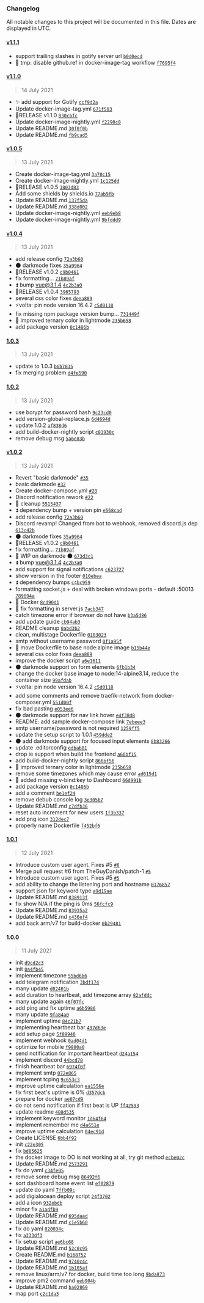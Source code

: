 ### Changelog

All notable changes to this project will be documented in this file. Dates are displayed in UTC.

#### [v1.1.1](https://github.com/philippdormann/uptime-kuma/compare/v1.1.0...v1.1.1)

- support trailing slashes in gotify server url [`b0d0ecd`](https://github.com/philippdormann/uptime-kuma/commit/b0d0ecd900e9dab57b9763b1bb679f81e8da01df)
- 🐞 tmp: disable github.ref in docker-image-tag workflow [`f7695f4`](https://github.com/philippdormann/uptime-kuma/commit/f7695f47f3283c51b1bf06bc43301f6199968c20)

#### [v1.1.0](https://github.com/philippdormann/uptime-kuma/compare/v1.0.5...v1.1.0)

> 14 July 2021

- ✨ add support for Gotify [`ccf9d2a`](https://github.com/philippdormann/uptime-kuma/commit/ccf9d2ad5c5ab5a3906dc8f2281c1e6daedd46cb)
- Update docker-image-tag.yml [`671f503`](https://github.com/philippdormann/uptime-kuma/commit/671f503ffd2d492901334de1c3f4f11c11e9d043)
- 🚀RELEASE v1.1.0 [`830cbfc`](https://github.com/philippdormann/uptime-kuma/commit/830cbfc13f04ee74979e14daf775d9c91905c76f)
- Update docker-image-nightly.yml [`f2290c8`](https://github.com/philippdormann/uptime-kuma/commit/f2290c8fc1c75e23fb5f4e7519d0ba3985104448)
- Update README.md [`30f0f0b`](https://github.com/philippdormann/uptime-kuma/commit/30f0f0b0eeaf3996e1889efacf3677bce850cada)
- Update README.md [`fb9cad5`](https://github.com/philippdormann/uptime-kuma/commit/fb9cad5ac98b6069864be4ef70717edb91417788)

#### [v1.0.5](https://github.com/philippdormann/uptime-kuma/compare/v1.0.4...v1.0.5)

> 13 July 2021

- Create docker-image-tag.yml [`3a70c15`](https://github.com/philippdormann/uptime-kuma/commit/3a70c15846b2b5bc2918ac322f00b32482eed7f1)
- Create docker-image-nightly.yml [`1c125dd`](https://github.com/philippdormann/uptime-kuma/commit/1c125dd14ea9ca39e3c5fe835fcad222ef7ab9dd)
- 🚀RELEASE v1.0.5 [`3803d83`](https://github.com/philippdormann/uptime-kuma/commit/3803d83bacfa3922b4a1752f0c08ce4c5fdce337)
- Add some shields by shields.io [`77ab9fb`](https://github.com/philippdormann/uptime-kuma/commit/77ab9fbc5700bb5688becf07f0cddbdcacafb431)
- Update README.md [`137f5da`](https://github.com/philippdormann/uptime-kuma/commit/137f5da3da71b63792f47da2aa0b236e5519ade5)
- Update README.md [`338d002`](https://github.com/philippdormann/uptime-kuma/commit/338d002d4292f6df771d466e0e31ca666e673ee3)
- Update docker-image-nightly.yml [`eeb9eb8`](https://github.com/philippdormann/uptime-kuma/commit/eeb9eb8ffd2e8f9722f98c892e9299afe4a81552)
- Update docker-image-nightly.yml [`9bfddd9`](https://github.com/philippdormann/uptime-kuma/commit/9bfddd9fdece0b7a0d2e90d6c225dd7c281da873)

#### [v1.0.4](https://github.com/philippdormann/uptime-kuma/compare/1.0.3...v1.0.4)

> 13 July 2021

- add release config [`72a3b60`](https://github.com/philippdormann/uptime-kuma/commit/72a3b60a364aaa1218bf7515b0302607d5896eec)
- 🌑 darkmode fixes [`35a9964`](https://github.com/philippdormann/uptime-kuma/commit/35a996454a1788653e845710753a7f8d81726e2a)
- 🚀RELEASE v1.0.2 [`c9b0461`](https://github.com/philippdormann/uptime-kuma/commit/c9b046120f3fe4f429e140f44af2a153b2247ae3)
- fix formatting... [`71b89af`](https://github.com/philippdormann/uptime-kuma/commit/71b89af535a864263aeda7aec39c11c606377a4f)
- ⏫ bump vue@3.1.4 [`4c2b3a0`](https://github.com/philippdormann/uptime-kuma/commit/4c2b3a0f3e1e4f469315682249f3f6ff896b9663)
- 🚀RELEASE v1.0.4 [`3965793`](https://github.com/philippdormann/uptime-kuma/commit/3965793b54c22c239f217fa90c47073b916caf9e)
- several css color fixes [`deea889`](https://github.com/philippdormann/uptime-kuma/commit/deea889e8d3a078ad8b63416a700159b873c4582)
- ⚡volta: pin node version 16.4.2 [`c5d0118`](https://github.com/philippdormann/uptime-kuma/commit/c5d011886c66c4f243d37ef33eeb19fd11a7d29c)
- fix missing npm package version bump... [`731449f`](https://github.com/philippdormann/uptime-kuma/commit/731449f5fb5bd0bba8305c67a9888ae2163fefc6)
- 🎨 improved ternary color in lightmode [`235b658`](https://github.com/philippdormann/uptime-kuma/commit/235b6580f61aab86c1ab8da3ce2d2bc55b699336)
- add package version [`0c1486b`](https://github.com/philippdormann/uptime-kuma/commit/0c1486b905d42d2ddb0424105ee5fae0ab02f450)

#### [1.0.3](https://github.com/philippdormann/uptime-kuma/compare/1.0.2...1.0.3)

> 13 July 2021

- update to 1.0.3 [`b6b7835`](https://github.com/philippdormann/uptime-kuma/commit/b6b7835d7ee66993fc4caec25fc1e966456fe873)
- fix merging problem [`d4fe590`](https://github.com/philippdormann/uptime-kuma/commit/d4fe5908f5e2821e5cfafe0d478594cc5029dfe1)

#### [1.0.2](https://github.com/philippdormann/uptime-kuma/compare/v1.0.2...1.0.2)

> 13 July 2021

- use bcrypt for password hash [`9c23cd0`](https://github.com/philippdormann/uptime-kuma/commit/9c23cd09ce586e651c802557e5a7368b9d196e73)
- add version-global-replace.js [`6d4694d`](https://github.com/philippdormann/uptime-kuma/commit/6d4694da43931fe5dd08f80ff56c52ef4fbda7ec)
- update 1.0.2 [`af838d6`](https://github.com/philippdormann/uptime-kuma/commit/af838d62e83de3652c7e39919978fce748da24bf)
- add build-docker-nightly script [`c81930c`](https://github.com/philippdormann/uptime-kuma/commit/c81930cacc13e653c346197ebac2ba2d5f90db0b)
- remove debug msg [`5a6e83b`](https://github.com/philippdormann/uptime-kuma/commit/5a6e83b777498b1abeaa7021e1fb048a980760e4)

#### [v1.0.2](https://github.com/philippdormann/uptime-kuma/compare/1.0.1...v1.0.2)

> 13 July 2021

- Revert "basic darkmode" [`#35`](https://github.com/philippdormann/uptime-kuma/pull/35)
- basic darkmode [`#32`](https://github.com/philippdormann/uptime-kuma/pull/32)
- Create docker-compose.yml [`#28`](https://github.com/philippdormann/uptime-kuma/pull/28)
- Discord notification rework [`#22`](https://github.com/philippdormann/uptime-kuma/pull/22)
- 🧹 cleanup [`5515437`](https://github.com/philippdormann/uptime-kuma/commit/5515437eabaea6c9ab4b720a6a376162446e6c1b)
- ⏫ dependency bump + version pin [`e568cad`](https://github.com/philippdormann/uptime-kuma/commit/e568cad22cea3f4d843b9b47450762da354e27f8)
- add release config [`72a3b60`](https://github.com/philippdormann/uptime-kuma/commit/72a3b60a364aaa1218bf7515b0302607d5896eec)
- Discord revamp! Changed from bot to webhook, removed discord.js dep [`613c42b`](https://github.com/philippdormann/uptime-kuma/commit/613c42b6d8e53566516ee5e498c4ca48bae979d4)
- 🌑 darkmode fixes [`35a9964`](https://github.com/philippdormann/uptime-kuma/commit/35a996454a1788653e845710753a7f8d81726e2a)
- 🚀RELEASE v1.0.2 [`c9b0461`](https://github.com/philippdormann/uptime-kuma/commit/c9b046120f3fe4f429e140f44af2a153b2247ae3)
- fix formatting... [`71b89af`](https://github.com/philippdormann/uptime-kuma/commit/71b89af535a864263aeda7aec39c11c606377a4f)
- 🚧 WIP on darkmode 🌑 [`673d3c1`](https://github.com/philippdormann/uptime-kuma/commit/673d3c124ce09caddd2820fa04ed1603cbb838b7)
- ⏫ bump vue@3.1.4 [`4c2b3a0`](https://github.com/philippdormann/uptime-kuma/commit/4c2b3a0f3e1e4f469315682249f3f6ff896b9663)
- add support for signal notifications [`c623727`](https://github.com/philippdormann/uptime-kuma/commit/c6237277c05620c8f1e192ee2c56b37de8b079c3)
- show version in the footer [`010ebea`](https://github.com/philippdormann/uptime-kuma/commit/010ebea21070c84a6466bbc2bdf5c8b032e5fc3e)
- ⏫ dependency bumps [`c4bc959`](https://github.com/philippdormann/uptime-kuma/commit/c4bc95927fe127f9127d92efd20bc9af17aff3fe)
- formatting socket.js + deal with broken windows ports - default :50013 [`789094a`](https://github.com/philippdormann/uptime-kuma/commit/789094a2ee0e9f9de62321a0571999a76bccf949)
- 🐳 Docker [`8cd90d1`](https://github.com/philippdormann/uptime-kuma/commit/8cd90d1e966e2e090da5fd83c032d223e1c7c160)
- 🧹 fix formatting in server.js [`7acb347`](https://github.com/philippdormann/uptime-kuma/commit/7acb3470124d5f4bb6e0fc7343bbfa43f263ecec)
- catch timezone error if browser do not have [`b3a5d86`](https://github.com/philippdormann/uptime-kuma/commit/b3a5d868a74029885e2e15f8b1251e1c2f05b69b)
- add update guide [`cb94ab3`](https://github.com/philippdormann/uptime-kuma/commit/cb94ab3bb573d447c95afa511eca51462b50de74)
- README cleanup [`0abd3b2`](https://github.com/philippdormann/uptime-kuma/commit/0abd3b2d16500e82adf379803866a83e78531ef0)
- clean, multistage Dockerfile [`0103023`](https://github.com/philippdormann/uptime-kuma/commit/010302395f59875e5ad42c82a299c99269839363)
- smtp without username password [`0f1a95f`](https://github.com/philippdormann/uptime-kuma/commit/0f1a95fde932f251a0bc9df326abc5ab3d38df13)
- 🐳 move Dockerfile to base node:alpine image [`b15b44e`](https://github.com/philippdormann/uptime-kuma/commit/b15b44e290008f1291b06ea773cece551ca4086e)
- several css color fixes [`deea889`](https://github.com/philippdormann/uptime-kuma/commit/deea889e8d3a078ad8b63416a700159b873c4582)
- improve the docker script [`a6e1611`](https://github.com/philippdormann/uptime-kuma/commit/a6e16116f2d12c5d169d13c98bf374cff79b51ca)
- 🌑 darkmode support on form elements [`6fb1b34`](https://github.com/philippdormann/uptime-kuma/commit/6fb1b344f6cab3abca7014eff7ba7729b17d1d33)
- change the docker base image to node:14-alpine3.14, reduce the container size [`99afdab`](https://github.com/philippdormann/uptime-kuma/commit/99afdabcacdc62772ad9cdbc87737e668c41daa8)
- ⚡volta: pin node version 16.4.2 [`c5d0118`](https://github.com/philippdormann/uptime-kuma/commit/c5d011886c66c4f243d37ef33eeb19fd11a7d29c)
- add some comments and remove traefik-network from docker-composer.yml [`551d00f`](https://github.com/philippdormann/uptime-kuma/commit/551d00fc2428f77fa2b966be52b5b463a95f3fd3)
- fix bad pasting [`e053ee6`](https://github.com/philippdormann/uptime-kuma/commit/e053ee6573faaaa925eadc998f1c60a364b10513)
- 🌑 darkmode support for nav link hover [`e4f38d8`](https://github.com/philippdormann/uptime-kuma/commit/e4f38d833d56f6fa06a4cf727a95843e7968a116)
- README: add sample docker-compose link [`7ebeee3`](https://github.com/philippdormann/uptime-kuma/commit/7ebeee3455341c83d1541b10e0df4e1343ae0388)
- smtp username/password is not required [`1259ff5`](https://github.com/philippdormann/uptime-kuma/commit/1259ff536856d6dd3cb51f74a839d74a26fe136a)
- update the setup script to 1.0.1 [`459dde2`](https://github.com/philippdormann/uptime-kuma/commit/459dde2761de3fdf3235ebecbe3cd39e330cb09d)
- 🌑 add darkmode support for focused input elements [`8b83266`](https://github.com/philippdormann/uptime-kuma/commit/8b83266b005bcd016fb53c7f9c7303f6374f83b7)
- update .editorconfig [`edbab81`](https://github.com/philippdormann/uptime-kuma/commit/edbab8163e94f14a162081b28d0013b76348760d)
- drop ie support when build the frontend [`a60bf15`](https://github.com/philippdormann/uptime-kuma/commit/a60bf1528af72cc202465efda593afce7b7e8bfc)
- add build-docker-nightly script [`866bf56`](https://github.com/philippdormann/uptime-kuma/commit/866bf5631923dc74c1042d3acd1c016948b0dcc9)
- 🎨 improved ternary color in lightmode [`235b658`](https://github.com/philippdormann/uptime-kuma/commit/235b6580f61aab86c1ab8da3ce2d2bc55b699336)
- remove some timezones which may cause error [`ad615d1`](https://github.com/philippdormann/uptime-kuma/commit/ad615d1a90eafde55be4962e951c378cc6c16958)
- 🐞 added missing v-bind:key to Dashboard [`66d991b`](https://github.com/philippdormann/uptime-kuma/commit/66d991bd05b5a81ade1cd06d956f032a2a14fd67)
- add package version [`0c1486b`](https://github.com/philippdormann/uptime-kuma/commit/0c1486b905d42d2ddb0424105ee5fae0ab02f450)
- add a comment [`be1ef24`](https://github.com/philippdormann/uptime-kuma/commit/be1ef24ccea3a12c67b960e1d6771e7efbafdc58)
- remove debub console log [`3e305b7`](https://github.com/philippdormann/uptime-kuma/commit/3e305b79b260dbb67237b09ec22db7f1dde45114)
- Update README.md [`c7dfb36`](https://github.com/philippdormann/uptime-kuma/commit/c7dfb36349ec611ec8e1641f50b874a28e82a24f)
- reset auto increment for new users [`1f3b337`](https://github.com/philippdormann/uptime-kuma/commit/1f3b3378067a3e4fd31c78bdbc152a29456a2388)
- add png icon [`312dec7`](https://github.com/philippdormann/uptime-kuma/commit/312dec7393460ad8c5cd5efc73716333dcc98560)
- properly name Dockerfile [`f452bf6`](https://github.com/philippdormann/uptime-kuma/commit/f452bf6b132d0c89ef24659514858483d0508e27)

#### [1.0.1](https://github.com/philippdormann/uptime-kuma/compare/1.0.0...1.0.1)

> 12 July 2021

- Introduce custom user agent. Fixes #5 [`#6`](https://github.com/philippdormann/uptime-kuma/pull/6)
- Merge pull request #6 from TheGuyDanish/patch-1 [`#5`](https://github.com/philippdormann/uptime-kuma/issues/5)
- Introduce custom user agent. Fixes #5 [`#5`](https://github.com/philippdormann/uptime-kuma/issues/5)
- add ability to change the listening port and hostname [`0176857`](https://github.com/philippdormann/uptime-kuma/commit/0176857a2cf9f8fd3db118807fbaa5b76ca7772c)
- support json for keyword type [`a9d19ae`](https://github.com/philippdormann/uptime-kuma/commit/a9d19ae06ad5bec0b2a90ebf4ba729987cec7118)
- Update README.md [`838913f`](https://github.com/philippdormann/uptime-kuma/commit/838913f0a1142c79bc91d980d061188a2e940d8f)
- fix show N/A if the ping is 0ms [`56fcfc9`](https://github.com/philippdormann/uptime-kuma/commit/56fcfc9369a4f57b4c593d440ce30bbaefb8992c)
- Update README.md [`83935a2`](https://github.com/philippdormann/uptime-kuma/commit/83935a2cf464f0cf9c6364d9e63686182a7e2073)
- Update README.md [`c436ef4`](https://github.com/philippdormann/uptime-kuma/commit/c436ef4e054c5647c89a602dbb8a7afebf62ee9d)
- add back arm/v7 for build-docker [`0b29481`](https://github.com/philippdormann/uptime-kuma/commit/0b294815c7c3eef5797c21f027c9f5ae55d8e99c)

#### 1.0.0

> 11 July 2021

- init [`d9cd2c3`](https://github.com/philippdormann/uptime-kuma/commit/d9cd2c3d3525d07a00ad41d6b6a800174677ce08)
- init [`0a4fb45`](https://github.com/philippdormann/uptime-kuma/commit/0a4fb45a8cf2ea10bb13d767f5f9ec023adc2d31)
- implement timezone [`55bd6b6`](https://github.com/philippdormann/uptime-kuma/commit/55bd6b6d7a05b14893aa52c9f421da9e4e5661ae)
- add telegram notification [`3bdf174`](https://github.com/philippdormann/uptime-kuma/commit/3bdf174e90ae18d0fafffb177bad4cd5b5057f5d)
- many update [`d02401b`](https://github.com/philippdormann/uptime-kuma/commit/d02401b1c28377026f4b4682ed017d5895eb9245)
- add duration to heartbeat, add timezone array [`82afddc`](https://github.com/philippdormann/uptime-kuma/commit/82afddcfd60c849029c7b74e8c5125faa86d261b)
- many update again [`46f07fc`](https://github.com/philippdormann/uptime-kuma/commit/46f07fc17e4add566c1912df5d3d5389820b9a2f)
- add ping and fix uptime [`a6b5986`](https://github.com/philippdormann/uptime-kuma/commit/a6b5986dd62e0ba652ff0b55a00bd2d3ca1b458d)
- many update [`9fa84a0`](https://github.com/philippdormann/uptime-kuma/commit/9fa84a0a2b9b5542662aecb06d5eb79a39aeaf45)
- implement uptime [`84c21b7`](https://github.com/philippdormann/uptime-kuma/commit/84c21b71c09945d215777e6e7a7a04e3fd723138)
- implementing heartbeat bar [`497d63e`](https://github.com/philippdormann/uptime-kuma/commit/497d63ef7d94ed497b87574d5046f88a90732eb6)
- add setup page [`5f89940`](https://github.com/philippdormann/uptime-kuma/commit/5f89940ab621ea29d44bb568de18b5c1e3cb3ad2)
- implement webhook [`0ad04d1`](https://github.com/philippdormann/uptime-kuma/commit/0ad04d1468a798156f801dc4bdf0e467f70c546e)
- optimize for mobile [`f9800a0`](https://github.com/philippdormann/uptime-kuma/commit/f9800a087e2c765ce8af732cdbf433496d28a677)
- send notification for important heartbeat [`d24a154`](https://github.com/philippdormann/uptime-kuma/commit/d24a15410e873785828577fa940be47051e217b5)
- implement discord [`44bcd78`](https://github.com/philippdormann/uptime-kuma/commit/44bcd78f9aa0d96ebe6662f988757aaf0f61bb84)
- finish heartbeat bar [`6974f0f`](https://github.com/philippdormann/uptime-kuma/commit/6974f0f3ad3c77f1b6d02e0f716e028b2b06d3a7)
- implement smtp [`072e865`](https://github.com/philippdormann/uptime-kuma/commit/072e86542a648a5ce7115898dcfabe65639aecfc)
- implement tcping [`9c653c3`](https://github.com/philippdormann/uptime-kuma/commit/9c653c3d05d990a4d80244dd07b86363014ccb31)
- improve uptime calculation [`ea1556e`](https://github.com/philippdormann/uptime-kuma/commit/ea1556ef81f5a98dc46ec2bc03ce219f1bc5119c)
- fix first beat's uptime is 0% [`d357dcb`](https://github.com/philippdormann/uptime-kuma/commit/d357dcb3349aa8cf40281bba98b5753a74f9b7c5)
- prepare for docker [`ae07cd9`](https://github.com/philippdormann/uptime-kuma/commit/ae07cd9c35d63b76fd7a244d8a22f1d053516149)
- do not send notification if first beat is UP [`ff42593`](https://github.com/philippdormann/uptime-kuma/commit/ff4259380edf820b38e9c0463617a273e83c5de6)
- update readme [`488d535`](https://github.com/philippdormann/uptime-kuma/commit/488d535aac7a6d4cfacc584edab3f6ad4b99f9f6)
- implement keyword monitor [`1d64f64`](https://github.com/philippdormann/uptime-kuma/commit/1d64f643b1835d390d40133c5fc5556f5465e9cb)
- implement remember me [`d4a651e`](https://github.com/philippdormann/uptime-kuma/commit/d4a651e2110b3b2ab40af378bc31309a2fdfe588)
- improve uptime calculation [`04ec91d`](https://github.com/philippdormann/uptime-kuma/commit/04ec91d7a96daffbf4508032a05e0db55370d498)
- Create LICENSE [`6bb4f92`](https://github.com/philippdormann/uptime-kuma/commit/6bb4f92a5e7e497afab2f019118dd70b07d3987c)
- init [`c22e305`](https://github.com/philippdormann/uptime-kuma/commit/c22e3050fb202a76d7132607f31148c5d005a1f3)
- fix [`bd85625`](https://github.com/philippdormann/uptime-kuma/commit/bd85625dac07a33b36bde9b7919a5fc0627e686e)
- the docker image to DO is not working at all, try git method [`ecbe02c`](https://github.com/philippdormann/uptime-kuma/commit/ecbe02c525753eda0dc527fcd7b46b64d7bf4894)
- Update README.md [`2573291`](https://github.com/philippdormann/uptime-kuma/commit/25732914fc0dc3fdb59971691c92c5e0a6385142)
- fix do yaml [`c34fe05`](https://github.com/philippdormann/uptime-kuma/commit/c34fe05622103fed90979e63d5798d2797c7f212)
- remove some debug msg [`86492f6`](https://github.com/philippdormann/uptime-kuma/commit/86492f6dad299dd6a22562e0c45d41346e7d2770)
- sort dashboard home event list [`ef02879`](https://github.com/philippdormann/uptime-kuma/commit/ef028794ac3a551499c3d6008060e5d32e435019)
- update do yaml [`7ffb09c`](https://github.com/philippdormann/uptime-kuma/commit/7ffb09ccbda84a357be98f4509377627e280dfe2)
- add digialocean deploy script [`24f3702`](https://github.com/philippdormann/uptime-kuma/commit/24f370256caa2151dc9f822b3f5f2af9633ec660)
- add a icon [`932ebdb`](https://github.com/philippdormann/uptime-kuma/commit/932ebdb8d662937e1acc890f0ba799feaad29b53)
- minor fix [`a1adfb9`](https://github.com/philippdormann/uptime-kuma/commit/a1adfb95cc146b87f4723ac3cb4caf7ed5469f7f)
- Update README.md [`695daad`](https://github.com/philippdormann/uptime-kuma/commit/695daad33999abe842e6b1d6c51dc65aef177675)
- Update README.md [`c1e5b60`](https://github.com/philippdormann/uptime-kuma/commit/c1e5b6074e00bc297f6f678bcab8f7eaf093192a)
- fix do yaml [`020034c`](https://github.com/philippdormann/uptime-kuma/commit/020034c396c83f8ea3b931ed6fc8631714635680)
- fix [`a333df3`](https://github.com/philippdormann/uptime-kuma/commit/a333df319b1555dc6be55535f21f4c8bb0de3aa1)
- fix setup script [`ae6bc68`](https://github.com/philippdormann/uptime-kuma/commit/ae6bc687a04773ac494ff14250124ff8e056d4bf)
- Update README.md [`52c0c95`](https://github.com/philippdormann/uptime-kuma/commit/52c0c95a0b17d4691da08802571781a2924dbca5)
- Create README.md [`b168752`](https://github.com/philippdormann/uptime-kuma/commit/b168752d98c54de008b7dc580def9e91346336fe)
- Update README.md [`9740c4c`](https://github.com/philippdormann/uptime-kuma/commit/9740c4ca5c6d69b02e42e75ecadf26bfcc6ea003)
- Update README.md [`1b105af`](https://github.com/philippdormann/uptime-kuma/commit/1b105af842a65f0882bbf144d41790bb78a368ff)
- remove linux/arm/v7 for docker, build time too long [`9bda873`](https://github.com/philippdormann/uptime-kuma/commit/9bda873ab35355a20991b42323852341df258835)
- improve pm2 command [`eeb904b`](https://github.com/philippdormann/uptime-kuma/commit/eeb904b1eaf01582ecae870bdcba9961324dab6a)
- Update README.md [`ba02869`](https://github.com/philippdormann/uptime-kuma/commit/ba0286907405866607fec0153abc2e88bd9a7d7f)
- map port [`c2c1da3`](https://github.com/philippdormann/uptime-kuma/commit/c2c1da3865c2308b7ebd2d175652461212a4a65a)
